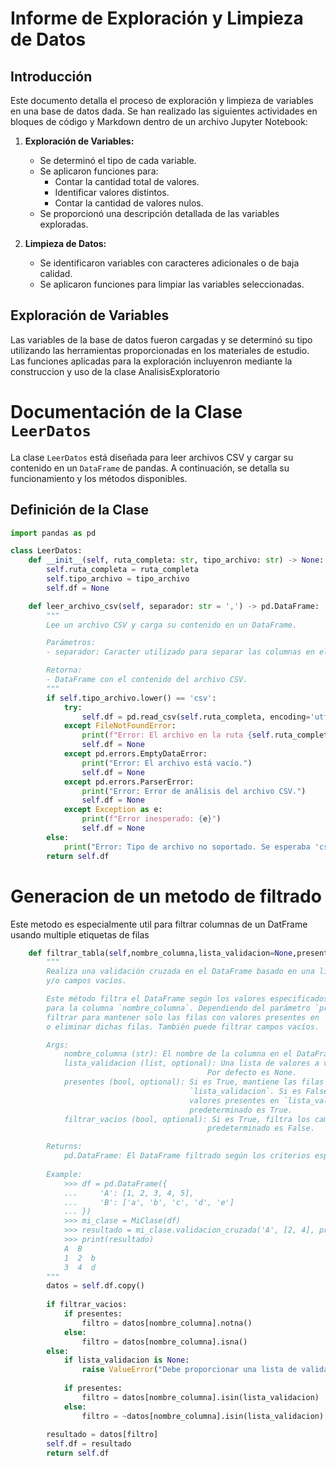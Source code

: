 # Informe de Exploración y Limpieza de Datos

## Introducción

Este documento detalla el proceso de exploración y limpieza de variables en una base de datos dada. Se han realizado las siguientes actividades en bloques de código y Markdown dentro de un archivo Jupyter Notebook:

1. **Exploración de Variables:**
   - Se determinó el tipo de cada variable.
   - Se aplicaron funciones para:
     - Contar la cantidad total de valores.
     - Identificar valores distintos.
     - Contar la cantidad de valores nulos.
   - Se proporcionó una descripción detallada de las variables exploradas.

2. **Limpieza de Datos:**
   - Se identificaron variables con caracteres adicionales o de baja calidad.
   - Se aplicaron funciones para limpiar las variables seleccionadas.

## Exploración de Variables
Las variables de la base de datos fueron cargadas y se determinó su tipo utilizando las herramientas proporcionadas en los materiales de estudio. 
Las funciones aplicadas para la exploración incluyenron mediante la construccion y uso de la clase AnalisisExploratorio


# Documentación de la Clase `LeerDatos`

La clase `LeerDatos` está diseñada para leer archivos CSV y cargar su contenido en un `DataFrame` de pandas. A continuación, se detalla su funcionamiento y los métodos disponibles.

## Definición de la Clase

```python
import pandas as pd

class LeerDatos:
    def __init__(self, ruta_completa: str, tipo_archivo: str) -> None:
        self.ruta_completa = ruta_completa
        self.tipo_archivo = tipo_archivo
        self.df = None

    def leer_archivo_csv(self, separador: str = ',') -> pd.DataFrame:
        """
        Lee un archivo CSV y carga su contenido en un DataFrame.

        Parámetros:
        - separador: Caracter utilizado para separar las columnas en el archivo CSV (por defecto ',').

        Retorna:
        - DataFrame con el contenido del archivo CSV.
        """
        if self.tipo_archivo.lower() == 'csv':
            try:
                self.df = pd.read_csv(self.ruta_completa, encoding='utf-8', sep=separador)
            except FileNotFoundError:
                print(f"Error: El archivo en la ruta {self.ruta_completa} no se encuentra.")
                self.df = None
            except pd.errors.EmptyDataError:
                print("Error: El archivo está vacío.")
                self.df = None
            except pd.errors.ParserError:
                print("Error: Error de análisis del archivo CSV.")
                self.df = None
            except Exception as e:
                print(f"Error inesperado: {e}")
                self.df = None
        else:
            print("Error: Tipo de archivo no soportado. Se esperaba 'csv'.")
        return self.df
```

# Generacion de un metodo de filtrado
Este metodo es especialmente util para filtrar columnas de un DatFrame usando multiple etiquetas de filas
```python
    def filtrar_tabla(self,nombre_columna,lista_validacion=None,presentes=True,filtrar_vacios=False):
        """
        Realiza una validación cruzada en el DataFrame basado en una lista de valores, una columna específica,
        y/o campos vacíos.

        Este método filtra el DataFrame según los valores especificados en `lista_validacion` 
        para la columna `nombre_columna`. Dependiendo del parámetro `presentes`, se puede 
        filtrar para mantener solo las filas con valores presentes en `lista_validacion` 
        o eliminar dichas filas. También puede filtrar campos vacíos.

        Args:
            nombre_columna (str): El nombre de la columna en el DataFrame para realizar la validación cruzada.
            lista_validacion (list, optional): Una lista de valores a validar en la columna especificada. 
                                            Por defecto es None.
            presentes (bool, optional): Si es True, mantiene las filas con valores presentes en 
                                        `lista_validacion`. Si es False, elimina las filas con 
                                        valores presentes en `lista_validacion`. El valor 
                                        predeterminado es True.
            filtrar_vacios (bool, optional): Si es True, filtra los campos vacíos (NaN). El valor 
                                            predeterminado es False.

        Returns:
            pd.DataFrame: El DataFrame filtrado según los criterios especificados.
        
        Example:
            >>> df = pd.DataFrame({
            ...     'A': [1, 2, 3, 4, 5],
            ...     'B': ['a', 'b', 'c', 'd', 'e']
            ... })
            >>> mi_clase = MiClase(df)
            >>> resultado = mi_clase.validacion_cruzada('A', [2, 4], presentes=True)
            >>> print(resultado)
            A  B
            1  2  b
            3  4  d
        """
        datos = self.df.copy()
        
        if filtrar_vacios:
            if presentes:
                filtro = datos[nombre_columna].notna()
            else:
                filtro = datos[nombre_columna].isna()
        else:
            if lista_validacion is None:
                raise ValueError("Debe proporcionar una lista de validación o habilitar el filtrado de vacíos.")
            
            if presentes:
                filtro = datos[nombre_columna].isin(lista_validacion)
            else:
                filtro = ~datos[nombre_columna].isin(lista_validacion)
        
        resultado = datos[filtro]
        self.df = resultado
        return self.df
```

